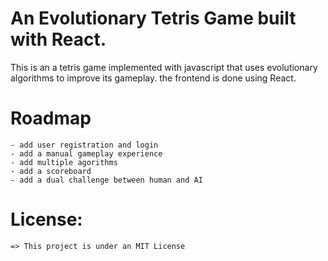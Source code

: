 # An Evolutionary Tetris Game built with React. 

This is an a tetris game implemented with javascript that uses evolutionary algorithms 
to improve its gameplay. the frontend is done using React.

# Roadmap 
    - add user registration and login  
    - add a manual gameplay experience
    - add multiple agorithms  
    - add a scoreboard
    - add a dual challenge between human and AI

# License: 
    => This project is under an MIT License